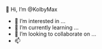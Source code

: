  👋 Hi, I’m @KolbyMax
- 👀 I’m interested in ...
- 🌱 I’m currently learning ...
- 💞️ I’m looking to collaborate on ...
- 📫 
